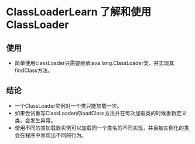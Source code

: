 # ClassLoaderLearn 了解和使用ClassLoader
## 使用
 - 简单使用classLoader只需要继承java.lang.ClassLoader类，并实现其findClass方法。

## 结论
 - 一个ClassLoader实例对一个类只能加载一次。
 - 如果尝试重写ClassLoader的loadClass方法并在每次加载类的时候重新定义类，会发生异常。
 - 使用不同的类加载器实例可以加载同一个类名的不同实现，并且被实例化的类会在程序中表现出不同的行为。
